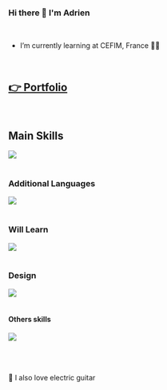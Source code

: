 ### Hi there 👋 I'm Adrien
<br>

- I’m currently learning at CEFIM, France 👨‍💻

<br>

## [👉 Portfolio](https://adrienthevon.fr)

<br>

## Main Skills

<a href="https://skillicons.dev">
  <img src="https://skillicons.dev/icons?i=html,css,tailwind,js,ts,react,vite,nextjs,threejs,nodejs,express,nest,docker,postgres,mongodb," />
</a>

<br>
<br>

### Additional Languages

<a href="https://skillicons.dev">
  <img src="https://skillicons.dev/icons?i=bootstrap,mysql,php,wordpress,sass," />
</a>

<br>
<br>

### Will Learn

<a href="https://skillicons.dev">
  <img src="https://skillicons.dev/icons?i=gatsby,vue,nuxtjs,redux," />
</a>

<br>
<br>

### Design

<a href="https://skillicons.dev">
  <img src="https://skillicons.dev/icons?i=figma,xd,ai,ps," />
</a>

<br>
<br>

#### Others skills

<a href="https://skillicons.dev">
  <img src="https://skillicons.dev/icons?i=github,git,vercel,aws,postman,codepen,ableton,discord,instagram,linkedin," />
</a>

<br>
<br>
<br>
<br>

 🎸 I also love electric guitar
